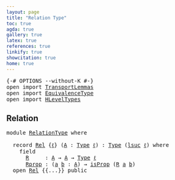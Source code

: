 ```yaml
---
layout: page
title: "Relation Type"
toc: true
agda: true
gallery: true
latex: true
references: true
linkify: true
showcitation: true
home: true
---
```



<div class="hide" >
<pre class="Agda">
<a id="188" class="Symbol">{-#</a> <a id="192" class="Keyword">OPTIONS</a> <a id="200" class="Pragma">--without-K</a> <a id="212" class="Symbol">#-}</a>
<a id="216" class="Keyword">open</a> <a id="221" class="Keyword">import</a> <a id="228" href="TransportLemmas.html" class="Module">TransportLemmas</a>
<a id="244" class="Keyword">open</a> <a id="249" class="Keyword">import</a> <a id="256" href="EquivalenceType.html" class="Module">EquivalenceType</a>
<a id="272" class="Keyword">open</a> <a id="277" class="Keyword">import</a> <a id="284" href="HLevelTypes.html" class="Module">HLevelTypes</a>
</pre>
</div>

## Relation

<pre class="Agda">
<a id="341" class="Keyword">module</a> <a id="348" href="RelationType.html" class="Module">RelationType</a> <a id="361" class="Keyword">where</a>

  <a id="370" class="Keyword">record</a> <a id="Rel"></a><a id="377" href="RelationType.html#377" class="Record">Rel</a> <a id="381" class="Symbol">{</a><a id="382" href="RelationType.html#382" class="Bound">ℓ</a><a id="383" class="Symbol">}</a> <a id="385" class="Symbol">(</a><a id="386" href="RelationType.html#386" class="Bound">A</a> <a id="388" class="Symbol">:</a> <a id="390" href="Intro.html#1442" class="Function">Type</a> <a id="395" href="RelationType.html#382" class="Bound">ℓ</a><a id="396" class="Symbol">)</a> <a id="398" class="Symbol">:</a> <a id="400" href="Intro.html#1442" class="Function">Type</a> <a id="405" class="Symbol">(</a><a id="406" href="Agda.Primitive.html#627" class="Primitive">lsuc</a> <a id="411" href="RelationType.html#382" class="Bound">ℓ</a><a id="412" class="Symbol">)</a> <a id="414" class="Keyword">where</a>
    <a id="424" class="Keyword">field</a>
      <a id="Rel.R"></a><a id="436" href="RelationType.html#436" class="Field">R</a>     <a id="442" class="Symbol">:</a> <a id="444" href="RelationType.html#386" class="Bound">A</a> <a id="446" class="Symbol">→</a> <a id="448" href="RelationType.html#386" class="Bound">A</a> <a id="450" class="Symbol">→</a> <a id="452" href="Intro.html#1442" class="Function">Type</a> <a id="457" href="RelationType.html#382" class="Bound">ℓ</a>
      <a id="Rel.Rprop"></a><a id="465" href="RelationType.html#465" class="Field">Rprop</a> <a id="471" class="Symbol">:</a> <a id="473" class="Symbol">(</a><a id="474" href="RelationType.html#474" class="Bound">a</a> <a id="476" href="RelationType.html#476" class="Bound">b</a> <a id="478" class="Symbol">:</a> <a id="480" href="RelationType.html#386" class="Bound">A</a><a id="481" class="Symbol">)</a> <a id="483" class="Symbol">→</a> <a id="485" href="HLevelTypes.html#811" class="Function">isProp</a> <a id="492" class="Symbol">(</a><a id="493" href="RelationType.html#436" class="Field">R</a> <a id="495" href="RelationType.html#474" class="Bound">a</a> <a id="497" href="RelationType.html#476" class="Bound">b</a><a id="498" class="Symbol">)</a>
  <a id="502" class="Keyword">open</a> <a id="507" href="RelationType.html#377" class="Module">Rel</a> <a id="511" class="Symbol">{{...}}</a> <a id="519" class="Keyword">public</a>
</pre>
